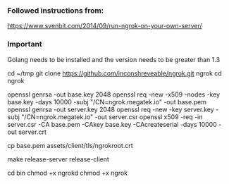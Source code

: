 ### Followed instructions from:
https://www.svenbit.com/2014/09/run-ngrok-on-your-own-server/

### Important
Golang needs to be installed and the version needs to be greater than 1.3

cd ~/tmp
git clone https://github.com/inconshreveable/ngrok.git ngrok
cd ngrok

openssl genrsa -out base.key 2048
openssl req -new -x509 -nodes -key base.key -days 10000 -subj "/CN=ngrok.megatek.io" -out base.pem
openssl genrsa -out server.key 2048
openssl req -new -key server.key -subj "/CN=ngrok.megatek.io" -out server.csr
openssl x509 -req -in server.csr -CA base.pem -CAkey base.key -CAcreateserial -days 10000 -out server.crt

cp base.pem assets/client/tls/ngrokroot.crt

make release-server release-client

cd bin
chmod +x ngrokd
chmod +x ngrok
